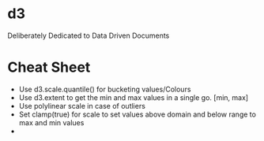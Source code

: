 # d3
Deliberately Dedicated to Data Driven Documents

# Cheat Sheet
* Use d3.scale.quantile() for bucketing values/Colours
* Use d3.extent to get the min and max values in a single go. [min, max]
* Use polylinear scale in case of outliers
*  Set clamp(true) for scale to set values above domain and below range to max and min values
*  